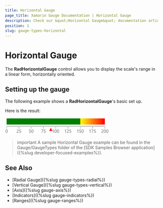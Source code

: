 ```yaml
---
title: Horizontal Gauge
page_title: Xamarin Gauge Documentation | Horizontal Gauge
description: Check our &quot;Horizontal Gauge&quot; documentation article for Telerik Gauge for Xamarin control.
position: 1
slug: gauge-types-horizontal
---
```


# Horizontal Gauge

The **RadHorizontalGauge** control allows you to display the scale's range in a linear form, horizontally oriented.

## Setting up the gauge

The following example shows a **RadHorizontalGauge**'s basic set up.

<snippet id='gauge-types-horizontalgauge-xaml'/>
<snippet id='gauge-types-horizontalgauge-code'/>

Here is the result:

![Radial gauge example](../images/gauge-types-horizontal-gauge-0.png) 

>important A sample Horizontal Gauge example can be found in the Gauge/GaugeTypes folder of the [SDK Samples Browser application]({%slug developer-focused-examples%}).

## See Also

- [Radial Gauge]({%slug gauge-types-radial%})
- [Vertical Gauge]({%slug gauge-types-vertical%})
- [Axis]({%slug gauge-axis%})
- [Indicators]({%slug gauge-indicators%})
- [Ranges]({%slug gauge-ranges%})